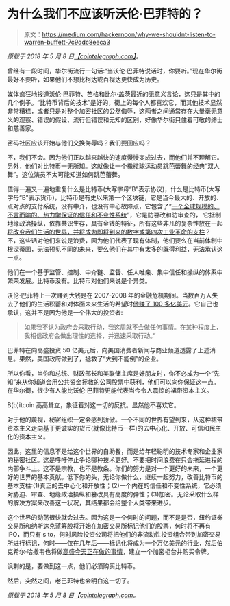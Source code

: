 # 为什么我们不应该听沃伦·巴菲特的？

> 原文：<https://medium.com/hackernoon/why-we-shouldnt-listen-to-warren-buffett-7c9ddc8eeca3>

*原载于 2018 年 5 月 8 日*[*【cointelegraph.com】*](https://cointelegraph.com/news/why-we-shouldnt-listen-to-warren-buffet-expert-take)*。*

曾经有一段时间，华尔街流行一句话:“当沃伦·巴菲特说话时，你要听。”现在华尔街最好不要听，如果他们不想比柯达或百视达更快成为历史。

媒体疯狂地报道沃伦·巴菲特、芒格和比尔·盖茨最近的无意义言论，这只是其中的几个例子。“比特币背后的技术”是好的，街上的每个人都喜欢它，而其他技术显然非常糟糕，或者只是对整个加密社区的公然侮辱，这两者之间通常存在大量毫无意义的观察、错误的假设、流行但错误和无知的区别，好像华尔街只住着可敬的绅士和慈善家。

密码社区应该开始与他们交换侮辱吗？我们要回应吗？

不，我们不会。因为他们正以越来越快的速度慢慢变成过去，而他们并不理解它。另外，他们对比特币一无所知。这就像让一个橄榄球运动员跳芭蕾舞的经典“双人舞”。这位演员不太可能知道如何跳芭蕾舞。

值得一遍又一遍地重复什么是比特币(大写字母“B”表示协议)，什么是比特币(大写字母“B”表示货币)，比特币是有史以来第一个区块链，它是当今最大的、开放的、点对点的支付系统，没有中介，也没有中心故障点，它包含了“[一个全球规模的、不言而喻的、热力学保证的信任和不变性系统](https://www.youtube.com/watch?v=rsLrJp6cLf4)”，它是防篡改和防审查的， 它抵制地缘政治操纵，依靠共识生存，具有金钱的特征，所有这些非凡的复杂性放在一起[将改变我们生活的世界，并将成为即将到来的数字或第四次工业革命的支柱](https://www.youtube.com/watch?v=iu9DpK5MLbo)？ 不，这些话对他们来说是浪费，因为他们代表了现有体制，他们要么在当前体制中根深蒂固，无法预见不同的未来，要么他们在其中有太多的既得利益，无法承认这一点。

他们在一个基于监管、控制、中介链、监督、任人唯亲、集中信任和操纵的体系中繁荣发展。比特币没有。比特币对他们来说是个异类。

沃伦·巴菲特上一次赚到大钱是在 2007-2008 年的金融危机期间。当数百万人失去了他们的生活积蓄和对体面未来生活的希望时[他赚了 100 多亿美元](http://www.mcclatchydc.com/news/nation-world/national/economy/article24532354.html)。它自己也承认，这并不是因为他是一个伟大的投资者:

> 如果我不认为政府会采取行动，我这周就不会做任何事情。在某种程度上，我相信政府会做出理性的选择，并迅速采取行动。”

巴菲特在向高盛投资 50 亿美元后，向美国消费者新闻与商业频道透露了上述消息。果然，美国政府做到了，拯救了“大到不能倒”的企业。

所以你看，当你和总统、财政部长和美联储主席是好朋友时，你不必成为一个“先知”来从你知道会用公共资金拯救的公司股票中获利，他们可以向你保证这一点。在华尔街，很少有人能比沃伦·巴菲特更能代表当今令人震惊的裙带资本主义。

B(b)itcoin 高高耸立，象征着对这一切的反抗。显然他不喜欢它。

对于他的蔑视，秘密组织一定会感到骄傲。一个不同的世界有望到来，从这种裙带资本主义走向基于更诚实的货币(就像比特币一样)的去中心化、开放、可信和民主化的资本主义。

因此，这里的信息不是给这个世界的自助餐，而是给年轻聪明的技术专家和企业家的秘密社区。这是呼吁停止争论哪种技术更好。不要把时间浪费在只会拖延进程的内部争斗上。这不是宗教，也不是教条。你们的努力是对一个更好的未来，一个更好的世界的基本贡献。低下你的头，无论你做什么，继续一起努力，改善比特币的基本支柱:(1)真正的去中心化和开放性；(2)一个内在的信任和不变性系统，它必须对胁迫、审查、地缘政治操纵和篡改具有高度的弹性；(3)加密。无论采取什么样的解决方案来改善这一状况，其结果都会给整个人类带来进步。

这个世界的动荡很快就会过去。因为这是一个何时的问题，而不是是否，纽约证券交易所和纳斯达克蓝筹股将开始在加密交易所标记他们的股票，何时将不再有 IPO，而只有 s to，何时风险投资公司将把他们的非流动性投资组合带到加密交易所进行标记，何时——仅在几年后——标记化将成为一个万亿美元的行业，然后伯克希尔·哈撒韦也将做[高盛今天正在做的事情](https://www.ccn.com/goldman-sachs-will-launch-a-bitcoin-trading-desk/)，建立一个加密柜台并购买令牌。

讽刺的是，要做到这一点，他们必须购买比特币。

然后，突然之间，老巴菲特也会明白这一切了。

*原载于 2018 年 5 月 8 日*[*【cointelegraph.com*](https://cointelegraph.com/news/why-we-shouldnt-listen-to-warren-buffet-expert-take)*。*